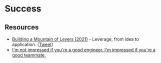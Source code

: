 # Success

## Resources

- [Building a Mountain of Levers (2021)](https://www.ejorgenson.com/leverage) - Leverage, from idea to application. ([Tweet](https://twitter.com/EricJorgenson/status/1361444421892526081))
- [I'm not impressed if you're a good engineer. I'm impressed if you're a good teammate.](https://twitter.com/RandallKanna/status/1387202807103574016)
